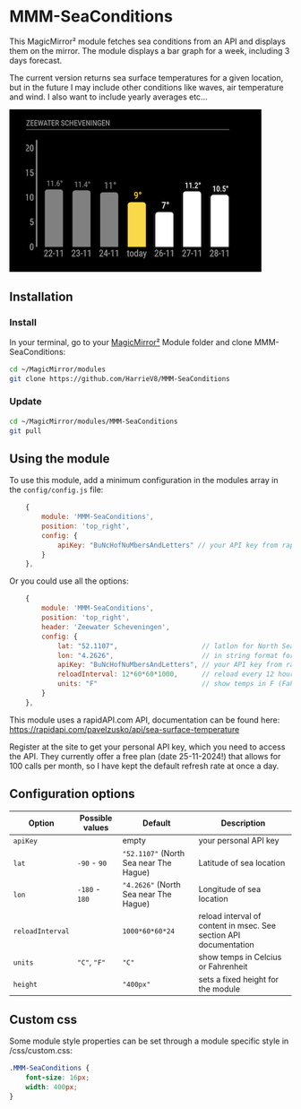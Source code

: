 # MMM-SeaConditions
This MagicMirror² module fetches sea conditions from an API and displays them on the mirror. The module displays a bar graph for a week, including 3 days forecast.

The current version returns sea surface temperatures for a given location, 
but in the future I may include other conditions like waves, air temperature and wind. I also want to include yearly averages etc...

![Example of MMM-SeaConditions](./MMM-SeaConditions_screenshot.png)

## Installation

### Install

In your terminal, go to your [MagicMirror²][mm] Module folder and clone MMM-SeaConditions:

```bash
cd ~/MagicMirror/modules
git clone https://github.com/HarrieV8/MMM-SeaConditions

```

### Update

```bash
cd ~/MagicMirror/modules/MMM-SeaConditions
git pull
```

## Using the module

To use this module, add a minimum configuration in the modules array in the `config/config.js` file:

```js
    {
        module: 'MMM-SeaConditions',
        position: 'top_right',
        config: {
	        apiKey: "BuNcHofNuMbersAndLetters" // your API key from rapid API com
        }
    },
```

Or you could use all the options:

```js
    {
        module: 'MMM-SeaConditions',
        position: 'top_right',
        header: 'Zeewater Scheveningen',
        config: {
            lat: "52.1107",                     // latlon for North Sea Scheveningen beach
            lon: "4.2626",                      // in string format for url
	        apiKey: "BuNcHofNuMbersAndLetters", // your API key from rapid API com
            reloadInterval: 12*60*60*1000,      // reload every 12 hours
	        units: "F"                          // show temps in F (Fahrenheit)
        }
    },
```

This module uses a rapidAPI.com API, documentation can be found here:
https://rapidapi.com/pavelzusko/api/sea-surface-temperature 

Register at the site to get your personal API key, which you need to access the API. They currently offer a free plan (date 25-11-2024!) that allows for 100 calls per month, so I have kept the default refresh rate at once a day. 

## Configuration options

Option|Possible values|Default|Description
------|------|------|-----------
`apiKey`| | empty | your personal API key
`lat`|`-90` -  `90` | `"52.1107"` (North Sea near The Hague)| Latitude of sea location 
`lon`|`-180` -  `180` | `"4.2626"` (North Sea near The Hague)| Longitude of sea location
`reloadInterval`| |`1000*60*60*24` | reload interval of content in msec. See section API documentation
`units`|`"C"`, `"F"` | `"C"` | show temps in Celcius or Fahrenheit
`height`| | `"400px"` | sets a fixed height for the module

## Custom css

Some module style properties can be set through a module specific style in /css/custom.css:

```css
.MMM-SeaConditions {
    font-size: 16px;
    width: 400px;
}
```

[mm]: https://github.com/MagicMirrorOrg/MagicMirror
